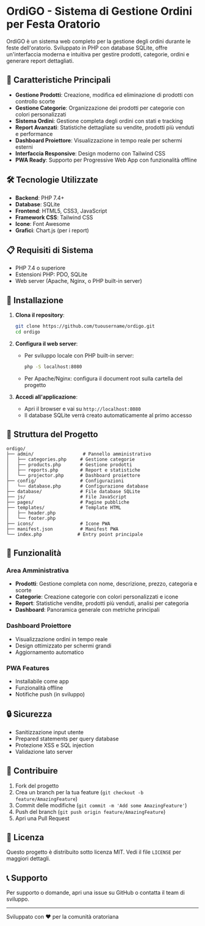 # OrdiGO - Sistema di Gestione Ordini per Festa Oratorio

OrdiGO è un sistema web completo per la gestione degli ordini durante le feste dell'oratorio. Sviluppato in PHP con database SQLite, offre un'interfaccia moderna e intuitiva per gestire prodotti, categorie, ordini e generare report dettagliati.

## 🚀 Caratteristiche Principali

- **Gestione Prodotti**: Creazione, modifica ed eliminazione di prodotti con controllo scorte
- **Gestione Categorie**: Organizzazione dei prodotti per categorie con colori personalizzati
- **Sistema Ordini**: Gestione completa degli ordini con stati e tracking
- **Report Avanzati**: Statistiche dettagliate su vendite, prodotti più venduti e performance
- **Dashboard Proiettore**: Visualizzazione in tempo reale per schermi esterni
- **Interfaccia Responsive**: Design moderno con Tailwind CSS
- **PWA Ready**: Supporto per Progressive Web App con funzionalità offline

## 🛠️ Tecnologie Utilizzate

- **Backend**: PHP 7.4+
- **Database**: SQLite
- **Frontend**: HTML5, CSS3, JavaScript
- **Framework CSS**: Tailwind CSS
- **Icone**: Font Awesome
- **Grafici**: Chart.js (per i report)

## 📋 Requisiti di Sistema

- PHP 7.4 o superiore
- Estensioni PHP: PDO, SQLite
- Web server (Apache, Nginx, o PHP built-in server)

## 🔧 Installazione

1. **Clona il repository**:
   ```bash
   git clone https://github.com/tuousername/ordigo.git
   cd ordigo
   ```

2. **Configura il web server**:
   - Per sviluppo locale con PHP built-in server:
     ```bash
     php -S localhost:8080
     ```
   - Per Apache/Nginx: configura il document root sulla cartella del progetto

3. **Accedi all'applicazione**:
   - Apri il browser e vai su `http://localhost:8080`
   - Il database SQLite verrà creato automaticamente al primo accesso

## 📁 Struttura del Progetto

```
ordigo/
├── admin/                  # Pannello amministrativo
│   ├── categories.php     # Gestione categorie
│   ├── products.php       # Gestione prodotti
│   ├── reports.php        # Report e statistiche
│   └── projector.php      # Dashboard proiettore
├── config/                # Configurazioni
│   └── database.php       # Configurazione database
├── database/              # File database SQLite
├── js/                    # File JavaScript
├── pages/                 # Pagine pubbliche
├── templates/             # Template HTML
│   ├── header.php
│   └── footer.php
├── icons/                 # Icone PWA
├── manifest.json          # Manifest PWA
└── index.php             # Entry point principale
```

## 🎯 Funzionalità

### Area Amministrativa
- **Prodotti**: Gestione completa con nome, descrizione, prezzo, categoria e scorte
- **Categorie**: Creazione categorie con colori personalizzati e icone
- **Report**: Statistiche vendite, prodotti più venduti, analisi per categoria
- **Dashboard**: Panoramica generale con metriche principali

### Dashboard Proiettore
- Visualizzazione ordini in tempo reale
- Design ottimizzato per schermi grandi
- Aggiornamento automatico

### PWA Features
- Installabile come app
- Funzionalità offline
- Notifiche push (in sviluppo)

## 🔒 Sicurezza

- Sanitizzazione input utente
- Prepared statements per query database
- Protezione XSS e SQL injection
- Validazione lato server

## 🤝 Contribuire

1. Fork del progetto
2. Crea un branch per la tua feature (`git checkout -b feature/AmazingFeature`)
3. Commit delle modifiche (`git commit -m 'Add some AmazingFeature'`)
4. Push del branch (`git push origin feature/AmazingFeature`)
5. Apri una Pull Request

## 📝 Licenza

Questo progetto è distribuito sotto licenza MIT. Vedi il file `LICENSE` per maggiori dettagli.

## 📞 Supporto

Per supporto o domande, apri una issue su GitHub o contatta il team di sviluppo.

---

Sviluppato con ❤️ per la comunità oratoriana
